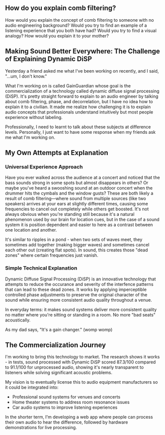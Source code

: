 ## How do you explain comb filtering?

How would you explain the concept of comb filtering to someone with no audio engineering background? Would you try to
find an example of a listening experience that you both have had? Would you try to find a visual analogy? How would you
explain it to your mother?

## Making Sound Better Everywhere: The Challenge of Explaining Dynamic DiSP

Yesterday a friend asked me what I've been working on recently, and I said, "...um, I don't know."

What I'm working on is called GainGuardian whose goal is the commercialization of a technology called dynamic diffuse
signal
processing (DiSP). It's pretty straight forward to explain to an audio engineer by talking about comb filtering, phase,
and decorrelation, but I have no idea how to explain it to a civilian. It made me realize how challenging it is to
explain audio concepts
that professionals understand intuitively but most people experience without labeling.

Professionally, I need to learnt to talk about these subjects at difference levels. Personally, I just want to have some
response when my friends ask me what I'm working on.

## My Own Attempts at Explanation

### Universal Experience Approach

Have you ever walked across the audience at a concert and noticed that the bass sounds strong in some spots but
almost disappears in others? Or maybe you've heard a swooshing sound at an outdoor concert when the drummer hits the
cymbals and the window gusts? These are both likely a result of comb filtering—where sound from multiple sources (like
two speakers)
arrives at your ears at slightly different times, causing some frequencies to cancel out completely while others get
boosted. It's not always obvious when you're standing still because it's a natural phenomenon used by our brain for
location cues, but in the case of a sound system it is position dependent and easier to here as a contrast between one
location and another.

It's similar to ripples in a pond - when two sets of waves meet, they sometimes add together (making bigger waves) and
sometimes cancel each other out (creating flat spots). In sound, this creates those "dead zones" where certain
frequencies just vanish.

### Simple Technical Explanation

Dynamic Diffuse Signal Processing (DiSP) is an innovative technology that attempts to reduce the occurance and severity
of the interfence patterns that can lead to these dead zones. It works by applying imperceptible controlled phase
adjustments to preserve the original character of
the sound while ensuring more consistent audio quality throughout a venue.

In everyday terms: it makes sound systems deliver more consistent quality no matter where you're sitting or standing in
a room. No more "bad seats" acoustically.

As my dad says, "It's a gain changer." (womp womp)

## The Commercialization Journey

I'm working to bring this technology to market. The research shows it works - in tests, sound processed with Dynamic
DiSP scored 87.3/100 compared to 91.1/100 for unprocessed audio, showing it's nearly transparent to listeners while
solving significant acoustic problems.

My vision is to eventually license this to audio equipment manufacturers so it could be integrated into:

- Professional sound systems for venues and concerts
- Home theater systems to address room resonance issues
- Car audio systems to improve listening experiences

In the shorter term, I'm developing a web app where people can process their own audio to hear the difference, followed
by hardware demonstrations for live processing.